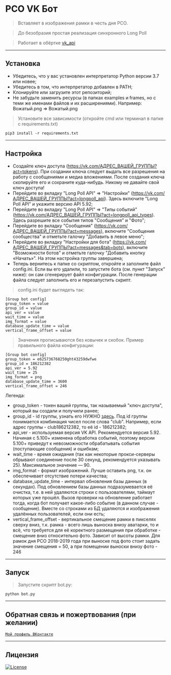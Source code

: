 РСО VK Бот
========================================================================================================================================

> Вставляет в изображения рамки в честь дня РСО.

> До безобразия простая реализация синхронного Long Poll

> Работает в обёртке [vk_api](https://github.com/python273/vk_api)

---

## Установка

- Убедитесь, что у вас установлен интерпретатор Python версии 3.7 или новее;
- Убедитесь в том, что интерпретатор добавлен в PATH;
- Клонируйте или загрузите этот репозиторий;
- Не забудьте заменить ресурсы (в папках examples и frames, но с теми же именами файлов и их расширениями). Например: Вожатый.png => Вожатый.png

> Установите все зависимости (откройте cmd или терминал в папке с requirements.txt)

```
pip3 install -r requirements.txt
```

---

## Настройка

- Создайте ключ доступа (https://vk.com/АДРЕС_ВАШЕЙ_ГРУППЫ?act=tokens). При создании ключа следует выдать все разрешения на работу с сообщениями и медиа вложениями. После создания ключа скопируйте его и сохраните куда-нибудь. Никому не давайте свой ключ доступа! 
- Перейдите во вкладку "Long Poll API" => "Настройки" (https://vk.com/АДРЕС_ВАШЕЙ_ГРУППЫ?act=longpoll_api). Здесь включите "Long Poll API" и укажите версию API 5.92;
- Перейдите во вкладку "Long Poll API" => "Типы событий" (https://vk.com/АДРЕС_ВАШЕЙ_ГРУППЫ?act=longpoll_api_types). Здесь разрешите все события типов "Сообщения" и "Фото";
- Перейдите во вкладку "Сообщения" (https://vk.com/АДРЕС_ВАШЕЙ_ГРУППЫ?act=messages), включите "Сообщения сообщества" и отметьте галочку "Добавить в левое меню";
- Перейдите во вкладку "Настройки для бота" (https://vk.com/АДРЕС_ВАШЕЙ_ГРУППЫ?act=messages&tab=bots), включите "Возможности ботов" и отметьте галочку "Добавить кнопку «Начать»". На этом настройка группы завершена;
- Теперь вернитесь к папке со скриптом, откройте и заполните файл config.ini. Если вы его удалили, то запустите бота (см. пункт "Запуск" ниже): он сам сгенерирует файл конфигурации. После генерации файла следует заполнить его и перезапустить скрипт.

> config.ini будет выглядеть так:

```
[Group bot config]
group_token = value
group_id = value
api_ver = value
wait_time = value
img_format = value
database_update_time = value
vertical_frame_offset = value
```

>Значения прописываются без ковычек и скобок.
>Пример правильного файла конфигурации:

```
[Group bot config]
group_token = e625736768250ght43259dwfwe
group_id = 186212382
api_ver = 5.92
wait_time = 25
img_format = png
database_update_time = 3600
vertical_frame_offset = 246
```

Легенда:
- group_token - токен вашей группы, так называемый "ключ доступа", который вы создали и получили ранее;
- group_id - id группы, узнать его НУЖНО [здесь](http://regvk.com/id). Под id группы понимается комбинация чисел после слова "club". Например, если адрес группы - club186212382, то её id - 186212382;
- api_ver - используемая версия VK API. Рекомендуется версия 5.92. Начиная с 5.100+ изменена обработка событий, поэтому версии 5.100+ приведут к невозможности обрабатывать события (поступающие сообщения) и ошибкам;
- wait_time - время ожидания (так как некоторые прокси-серверы обрывают соединение после 30 секунд, рекомендуется указывать 25). Максимальное значение — 90.
- img_format - формат изображений. Лучше оставить png, т.к. он обеспечивает отсутствие потери качества;
- database_update_time - интервал обновления базы данных (в секундах). Под обновлением базы данных подразумевается её очистка, т.е. в ней удаляются строки с пользователями, таймаут которых уже прошёл. Вызов проверки на обновление работает тогда, когда бот получает какое-либо событие (в данном случае - сообщение). Вместе со строками из БД удаляются и изображения удалённых пользователей, если они есть;
- vertical_frame_offset - вертикальное смещение рамки в пикселях сверху вниз, т.к. рамка - всего лишь выноска внизу аватарки, то и всё, что требуется для её коректного размещения при обработке - смещение вниз относительно фото. Зависит от высоты рамки. Для рамок дня РСО 2018-2019 года при выноске под фото стоит задать значение смещения = 50, а при помещении выноски внизу фото - 246

---

## Запуск

> Запустите скрипт bot.py:

```
python bot.py
```

---

## Обратная связь и пожертвования (при желании)

<a href="http://vk.com/fl1ckje" target="_blank">`Мой профиль ВКонтакте`</a>

---

## Лицензия

[![License](http://img.shields.io/:license-mit-blue.svg?style=flat-square)](http://badges.mit-license.org)
